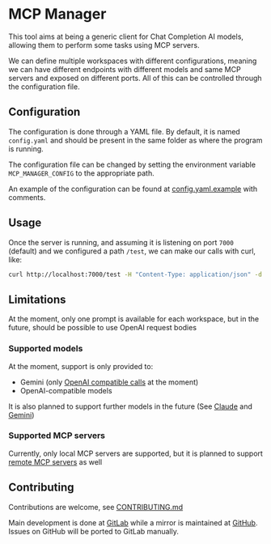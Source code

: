 # MCP Manager

This tool aims at being a generic client for Chat Completion AI models, allowing them to perform some tasks using MCP servers.

We can define multiple workspaces with different configurations, meaning we can have different endpoints with different models and same MCP servers and exposed on different ports.
All of this can be controlled through the configuration file.

## Configuration

The configuration is done through a YAML file. By default, it is named `config.yaml` and should be present in the same folder as where the program is running.

The configuration file can be changed by setting the environment variable `MCP_MANAGER_CONFIG` to the appropriate path.

An example of the configuration can be found at [config.yaml.example](./config.yaml.example) with comments.

## Usage

Once the server is running, and assuming it is listening on port `7000` (default) and we configured a path `/test`, we can make our calls with curl, like:

```sh
curl http://localhost:7000/test -H "Content-Type: application/json" -d '"List my files in /tmp"'
```

## Limitations

At the moment, only one prompt is available for each workspace, but in the future, should be possible to use OpenAI request bodies

### Supported models

At the moment, support is only provided to:

* Gemini (only [OpenAI compatible calls](https://ai.google.dev/gemini-api/docs/openai) at the moment)
* OpenAI-compatible models

It is also planned to support further models in the future (See [Claude](https://gitlab.com/DMaxter/mcp-manager/-/issues/3) and [Gemini](https://gitlab.com/DMaxter/mcp-manager/-/issues/1))

### Supported MCP servers

Currently, only local MCP servers are supported, but it is planned to support [remote MCP servers](https://gitlab.com/DMaxter/mcp-manager/-/issues/5) as well

## Contributing

Contributions are welcome, see [CONTRIBUTING.md](./CONTRIBUTING.md)

Main development is done at [GitLab](https://gitlab.com/DMaxter/mcp-manager) while a mirror is maintained at [GitHub](https://github.com/DMaxter/mcp-manager). Issues on GitHub will be ported to GitLab manually.
